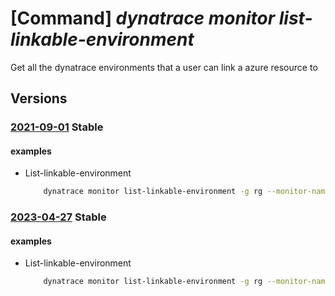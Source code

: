 # [Command] _dynatrace monitor list-linkable-environment_

Get all the dynatrace environments that a user can link a azure resource to

## Versions

### [2021-09-01](/Resources/mgmt-plane/L3N1YnNjcmlwdGlvbnMve30vcmVzb3VyY2Vncm91cHMve30vcHJvdmlkZXJzL2R5bmF0cmFjZS5vYnNlcnZhYmlsaXR5L21vbml0b3JzL3t9L2xpc3RsaW5rYWJsZWVudmlyb25tZW50cw==/2021-09-01.xml) **Stable**

<!-- mgmt-plane /subscriptions/{}/resourcegroups/{}/providers/dynatrace.observability/monitors/{}/listlinkableenvironments 2021-09-01 -->

#### examples

- List-linkable-environment
    ```bash
        dynatrace monitor list-linkable-environment -g rg --monitor-name monitor --user-principal Alice@microsoft.com --region eastus2euap
    ```

### [2023-04-27](/Resources/mgmt-plane/L3N1YnNjcmlwdGlvbnMve30vcmVzb3VyY2Vncm91cHMve30vcHJvdmlkZXJzL2R5bmF0cmFjZS5vYnNlcnZhYmlsaXR5L21vbml0b3JzL3t9L2xpc3RsaW5rYWJsZWVudmlyb25tZW50cw==/2023-04-27.xml) **Stable**

<!-- mgmt-plane /subscriptions/{}/resourcegroups/{}/providers/dynatrace.observability/monitors/{}/listlinkableenvironments 2023-04-27 -->

#### examples

- List-linkable-environment
    ```bash
        dynatrace monitor list-linkable-environment -g rg --monitor-name monitor --user-principal Alice@microsoft.com --region eastus2euap
    ```

